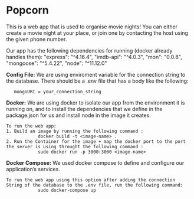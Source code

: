 # Popcorn
This is a web app that is used to organise movie nights! You can either create a movie night at your place, or join one by contacting the host using the given phone number.

Our app has the following dependencies for running (docker already handles them):
    "express": "^4.16.4",
    "imdb-api": "^4.0.3",
    "mon": "0.0.8",
    "mongoose": "^5.4.22",
    "node": "^11.12.0"
    
**Config File:**
    We are using enviroment variable for the connection string to the database. There should be a .env file that has a body like the following:
 
 ```
    mongoURI = your_connection_string
  ```
  
**Docker:**
    We are using docker to isolate our app from the environment it is running on, and to install the dependencies that we define in the package.json for us and install node in the image it creates.

```
To run the web app:
1. Build an image by running the following command : 
            docker build -t <image-name> .
2. Run the Container for the image + map the docker port to the port the server is using throught the following command :
            sudo docker run -p 3000:3000 <image-name>
``` 
**Docker Compose:**
    We used docker compose to define and configure our application’s services.
```    
To run the web app using this option after adding the connection String of the database to the .env file, run the following command: 
            sudo docker-compose up
```
